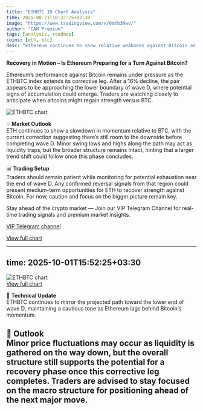 ```yaml
---
title: "ETHBTC 1D Chart Analysis"
time: 2025-08-21T10:22:25+03:30
image: "https://www.tradingview.com/x/0mYb3Nwv/"
author: "CAN Premium"
tags: [analysis, roadmap]
coins: [eth, btc]
desc: "Ethereum continues to show relative weakness against Bitcoin as the chart signals potential completion of wave D before reversal momentum builds."
---
```


**Recovery in Motion – Is Ethereum Preparing for a Turn Against Bitcoin?**

Ethereum’s performance against Bitcoin remains under pressure as the ETHBTC index extends its corrective leg. After a 16% decline, the pair appears to be approaching the lower boundary of wave D, where potential signs of accumulation could emerge. Traders are watching closely to anticipate when altcoins might regain strength versus BTC.

![ETHBTC chart](https://www.tradingview.com/x/0mYb3Nwv/)  

💡 **Market Outlook**  
ETH continues to show a slowdown in momentum relative to BTC, with the current correction suggesting there’s still room to the downside before completing wave D. Minor swing lows and highs along the path may act as liquidity traps, but the broader structure remains intact, hinting that a larger trend shift could follow once this phase concludes.  

📊 **Trading Setup**  
Traders should remain patient while monitoring for potential exhaustion near the end of wave D. Any confirmed reversal signals from that region could present medium-term opportunities for ETH to recover strength against Bitcoin. For now, caution and focus on the bigger picture remain key.  

Stay ahead of the crypto market — Join our VIP Telegram Channel for real-time trading signals and premium market insights. 

[VIP Telegram channel](https://t.me/+2znhsiCGpI81MzQ0)

[View full chart](https://www.tradingview.com/x/0mYb3Nwv/)

---
time: 2025-10-01T15:52:25+03:30
---
![ETHBTC chart](https://www.tradingview.com/x/xwh9ORNJ/)  
[View full chart](https://www.tradingview.com/x/xwh9ORNJ/)

🔎 **Technical Update**  
ETHBTC continues to mirror the projected path toward the lower end of wave D, maintaining a cautious tone as Ethereum lags behind Bitcoin’s momentum.  

📌 **Outlook**  
Minor price fluctuations may occur as liquidity is gathered on the way down, but the overall structure still supports the potential for a recovery phase once this corrective leg completes. Traders are advised to stay focused on the macro structure for positioning ahead of the next major move.  
---